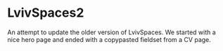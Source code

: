 # LvivSpaces2

An attempt to update the older version of LvivSpaces. We started with a nice hero page and ended with a copypasted fieldset from a CV page. 
